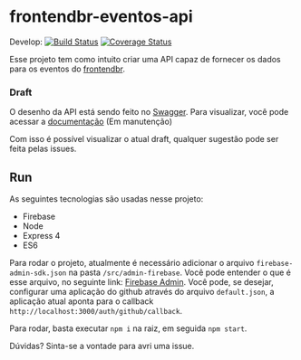 # frontendbr-eventos-api

Develop: [![Build Status](https://travis-ci.org/angeliski/frontendbr-eventos-api.svg?branch=develop)](https://travis-ci.org/angeliski/frontendbr-eventos-api)
[![Coverage Status](https://coveralls.io/repos/github/angeliski/frontendbr-eventos-api/badge.svg?branch=develop)](https://coveralls.io/github/angeliski/frontendbr-eventos-api?branch=develop)

Esse projeto tem como intuito criar uma API capaz de fornecer os dados para os eventos do [frontendbr](frontendbr.com.br/eventos).

### Draft
O desenho da API está sendo feito no [Swagger](https://swagger.io).
Para visualizar, você pode acessar a [documentação](https://frontendbr-eventos.now.sh/api/docs/) (Em manutenção)

Com isso é possível visualizar o atual draft, qualquer sugestão pode ser feita pelas issues.

## Run
As seguintes tecnologias são usadas nesse projeto:
 - Firebase
 - Node 
 - Express 4
 - ES6

Para rodar o projeto, atualmente é necessário adicionar o arquivo `firebase-admin-sdk.json` na pasta `/src/admin-firebase`. Você pode entender o que é esse arquivo, no seguinte link: [Firebase Admin](https://firebase.google.com/docs/admin/setup?hl=pt-br).
Você pode, se desejar, configurar uma aplicação do github através do arquivo `default.json`, a aplicação atual aponta para o callback `http://localhost:3000/auth/github/callback`.

Para rodar, basta executar `npm i` na raiz, em seguida `npm start`.

Dúvidas? Sinta-se a vontade para avri uma issue.
